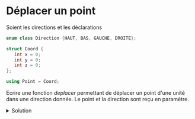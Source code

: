 # Déplacer un point

Soient les directions et les déclarations

~~~cpp
enum class Direction {HAUT, BAS, GAUCHE, DROITE};

struct Coord {
   int x = 0;
   int y = 0;
   int z = 0;
};

using Point = Coord;
~~~

Ecrire une fonction *deplacer* permettant de déplacer un point  d'une unité dans une direction donnée. Le point et la direction sont reçu en paramètre.

<details>
<summary>Solution</summary>

~~~cpp
void deplacer (Point& p, Direction d) {
   switch (d) {
      case Direction::HAUT   : ++p.y; break;
      case Direction::BAS    : --p.y; break;
      case Direction::GAUCHE : --p.x; break;
      case Direction::DROITE : ++p.x; break;
   }
}
~~~
</details>

